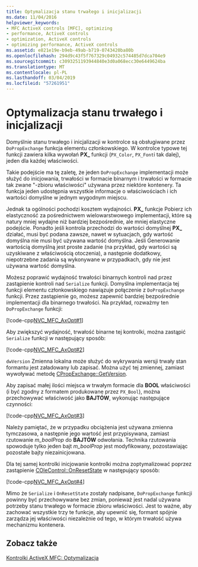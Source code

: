 ```yaml
---
title: Optymalizacja stanu trwałego i inicjalizacji
ms.date: 11/04/2016
helpviewer_keywords:
- MFC ActiveX controls [MFC], optimizing
- performance, ActiveX controls
- optimization, ActiveX controls
- optimizing performance, ActiveX controls
ms.assetid: e821e19e-b9eb-49ab-b719-0743420ba80b
ms.openlocfilehash: 294d9c43f5f767329c04932c574485d7dca704e9
ms.sourcegitcommit: c3093251193944840e3d0a068ecc30e6449624ba
ms.translationtype: MT
ms.contentlocale: pl-PL
ms.lasthandoff: 03/04/2019
ms.locfileid: "57261951"
---
```

# <a name="optimizing-persistence-and-initialization"></a>Optymalizacja stanu trwałego i inicjalizacji

Domyślnie stanu trwałego i inicjalizacji w kontrolce są obsługiwane przez `DoPropExchange` funkcja elementu członkowskiego. W kontrolce typowe tej funkcji zawiera kilka wywołań **PX_** funkcji (`PX_Color`, `PX_Font`i tak dalej), jeden dla każdej właściwości.

Takie podejście ma tę zaletę, że jeden `DoPropExchange` implementacji może służyć do inicjowania, trwałości w formacie binarnym i trwałości w formacie tak zwane "-zbioru właściwości" używana przez niektóre kontenery. Ta funkcja jeden udostępnia wszystkie informacje o właściwościach i ich wartości domyślne w jednym wygodnym miejscu.

Jednak ta ogólności pochodzi kosztem wydajności. **PX_** funkcje Pobierz ich elastyczność za pośrednictwem wielowarstwowego implementacji, które są natury mniej wydajne niż bardziej bezpośrednie, ale mniej elastyczne podejście. Ponadto jeśli kontrola przechodzi do wartości domyślnej **PX_** działać, musi być podana zawsze, nawet w sytuacjach, gdy wartość domyślna nie musi być używana wartość domyślna. Jeśli Generowanie wartością domyślną jest proste zadanie (na przykład, gdy wartości są uzyskiwane z właściwością otoczenia), a następnie dodatkowy, niepotrzebne zadania są wykonywane w przypadkach, gdy nie jest używana wartość domyślna.

Możesz poprawić wydajność trwałości binarnych kontroli nad przez zastąpienie kontroli nad `Serialize` funkcji. Domyślna implementacja tej funkcji elementu członkowskiego nawiązuje połączenie z `DoPropExchange` funkcji. Przez zastąpienie go, możesz zapewnić bardziej bezpośrednie implementacji dla binarnego trwałości. Na przykład, rozważmy ten `DoPropExchange` funkcji:

[!code-cpp[NVC_MFC_AxOpt#1](../mfc/codesnippet/cpp/optimizing-persistence-and-initialization_1.cpp)]

Aby zwiększyć wydajność, trwałość binarne tej kontrolki, można zastąpić `Serialize` funkcji w następujący sposób:

[!code-cpp[NVC_MFC_AxOpt#2](../mfc/codesnippet/cpp/optimizing-persistence-and-initialization_2.cpp)]

`dwVersion` Zmienna lokalna może służyć do wykrywania wersji trwały stan formantu jest załadowany lub zapisać. Można użyć tej zmiennej, zamiast wywoływać metodę [CPropExchange::GetVersion](../mfc/reference/cpropexchange-class.md#getversion).

Aby zapisać małej ilości miejsca w trwałym formacie dla **BOOL** właściwości (i być zgodny z formatem produkowane przez `PX_Bool`), można przechowywać właściwość jako **BAJTÓW**, wykonując następujące czynności:

[!code-cpp[NVC_MFC_AxOpt#3](../mfc/codesnippet/cpp/optimizing-persistence-and-initialization_3.cpp)]

Należy pamiętać, że w przypadku obciążenia jest używana zmienna tymczasowa, a następnie jego wartość jest przypisywana, zamiast rzutowanie *m_boolProp* do **BAJTÓW** odwołania. Technika rzutowania spowoduje tylko jeden bajt *m_boolProp* jest modyfikowany, pozostawiając pozostałe bajty niezainicjowana.

Dla tej samej kontrolki inicjowanie kontrolki można zoptymalizować poprzez zastąpienie [COleControl::OnResetState](../mfc/reference/colecontrol-class.md#onresetstate) w następujący sposób:

[!code-cpp[NVC_MFC_AxOpt#4](../mfc/codesnippet/cpp/optimizing-persistence-and-initialization_4.cpp)]

Mimo że `Serialize` i `OnResetState` zostały nadpisane, `DoPropExchange` funkcji powinny być przechowywane bez zmian, ponieważ jest nadal używana potrzeby stanu trwałego w formacie zbioru właściwości. Jest to ważne, aby zachować wszystkie trzy te funkcje, aby upewnić się, formant spójnie zarządza jej właściwości niezależnie od tego, w którym trwałość używa mechanizmu kontenera.

## <a name="see-also"></a>Zobacz także

[Kontrolki ActiveX MFC: Optymalizacja](../mfc/mfc-activex-controls-optimization.md)
